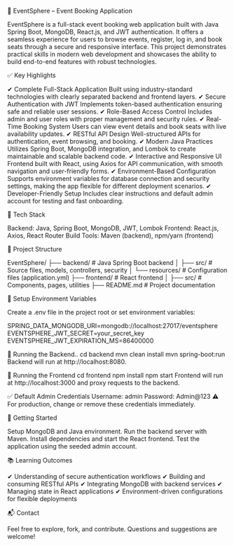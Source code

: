 📅 EventSphere – Event Booking Application

EventSphere is a full-stack event booking web application built with Java Spring Boot, MongoDB, React.js, and JWT authentication. 
It offers a seamless experience for users to browse events, register, log in, and book seats through a secure and responsive interface.
This project demonstrates practical skills in modern web development and showcases the ability to build end-to-end features with robust technologies.

✅ Key Highlights

✔ Complete Full-Stack Application
Built using industry-standard technologies with clearly separated backend and frontend layers.
✔ Secure Authentication with JWT
Implements token-based authentication ensuring safe and reliable user sessions.
✔ Role-Based Access Control
Includes admin and user roles with proper management and security rules.
✔ Real-Time Booking System
Users can view event details and book seats with live availability updates.
✔ RESTful API Design
Well-structured APIs for authentication, event browsing, and booking.
✔ Modern Java Practices
Utilizes Spring Boot, MongoDB integration, and Lombok to create maintainable and scalable backend code.
✔ Interactive and Responsive UI
Frontend built with React, using Axios for API communication, with smooth navigation and user-friendly forms.
✔ Environment-Based Configuration
Supports environment variables for database connection and security settings, making the app flexible for different deployment scenarios.
✔ Developer-Friendly Setup
Includes clear instructions and default admin account for testing and fast onboarding.


📂 Tech Stack

Backend: Java, Spring Boot, MongoDB, JWT, Lombok
Frontend: React.js, Axios, React Router
Build Tools: Maven (backend), npm/yarn (frontend)

📂 Project Structure

EventSphere/
├── backend/           # Java Spring Boot backend
│   ├── src/           # Source files, models, controllers, security
│   └── resources/    # Configuration files (application.yml)
├── frontend/          # React frontend
│   ├── src/           # Components, pages, utilities
├── README.md          # Project documentation

🔑 Setup Environment Variables

Create a .env file in the project root or set environment variables:

SPRING_DATA_MONGODB_URI=mongodb://localhost:27017/eventsphere
EVENTSPHERE_JWT_SECRET=your_secret_key
EVENTSPHERE_JWT_EXPIRATION_MS=86400000

🚀 Running the Backend..
     cd backend
     mvn clean install
     mvn spring-boot:run
  Backend will run at http://localhost:8080.

🚀 Running the Frontend
     cd frontend
     npm install
     npm start
  Frontend will run at http://localhost:3000 and proxy requests to the backend.

✅ Default Admin Credentials
     Username: admin
     Password: Admin@123
  ⚠️ For production, change or remove these credentials immediately.


🚀 Getting Started

Setup MongoDB and Java environment.
Run the backend server with Maven.
Install dependencies and start the React frontend.
Test the application using the seeded admin account.

📚 Learning Outcomes

✔ Understanding of secure authentication workflows
✔ Building and consuming RESTful APIs
✔ Integrating MongoDB with backend services
✔ Managing state in React applications
✔ Environment-driven configurations for flexible deployments

📬 Contact

Feel free to explore, fork, and contribute.
Questions and suggestions are welcome!
